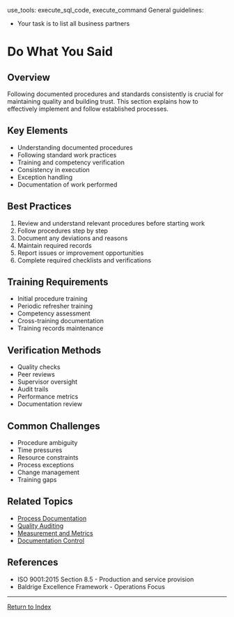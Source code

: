 use_tools: execute_sql_code, execute_command
General guidelines:

- Your task is to list all business partners
# Do What You Said

## Overview
Following documented procedures and standards consistently is crucial for maintaining quality and building trust. This section explains how to effectively implement and follow established processes.

## Key Elements
- Understanding documented procedures
- Following standard work practices
- Training and competency verification
- Consistency in execution
- Exception handling
- Documentation of work performed

## Best Practices
1. Review and understand relevant procedures before starting work
2. Follow procedures step by step
3. Document any deviations and reasons
4. Maintain required records
5. Report issues or improvement opportunities
6. Complete required checklists and verifications

## Training Requirements
- Initial procedure training
- Periodic refresher training
- Competency assessment
- Cross-training documentation
- Training records maintenance

## Verification Methods
- Quality checks
- Peer reviews
- Supervisor oversight
- Audit trails
- Performance metrics
- Documentation review

## Common Challenges
- Procedure ambiguity
- Time pressures
- Resource constraints
- Process exceptions
- Change management
- Training gaps

## Related Topics
- [Process Documentation](process-documentation.md)
- [Quality Auditing](quality-auditing.md)
- [Measurement and Metrics](measurement-metrics.md)
- [Documentation Control](documentation-control.md)

## References
- ISO 9001:2015 Section 8.5 - Production and service provision
- Baldrige Excellence Framework - Operations Focus

---
[Return to Index](SUMMARY.md)
